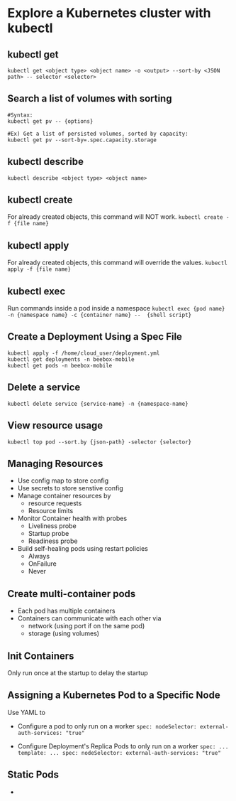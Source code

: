 # Explore a Kubernetes cluster with kubectl

## kubectl get
``kubectl get <object type> <object name> -o <output> --sort-by <JSON path> -- selector <selector>``

## Search a list of volumes with sorting
    #Syntax:
    kubectl get pv -- {options}

    #Ex) Get a list of persisted volumes, sorted by capacity:
    kubectl get pv --sort-by=.spec.capacity.storage

## kubectl describe
``kubectl describe <object type> <object name>``

## kubectl create
For already created objects, this command will NOT work.
     ``kubectl create -f {file name}``

## kubectl apply
For already created objects, this command will override the values.
     ``kubectl apply -f {file name}``

## kubectl exec
Run commands inside a pod inside a namespace
     ``kubectl exec {pod name} -n {namespace name} -c {container name} --  {shell script}``

## Create a Deployment Using a Spec File
    kubectl apply -f /home/cloud_user/deployment.yml
    kubectl get deployments -n beebox-mobile
    kubectl get pods -n beebox-mobile

## Delete a service
``
kubectl delete service {service-name} -n {namespace-name}
``

## View resource usage
``
kubectl top pod --sort.by {json-path} -selector {selector}
``

## Managing Resources
- Use config map to store config
- Use secrets to store senstive config
- Manage container resources by 
  - resource requests
  - Resource limits
- Monitor Container health with probes
  - Liveliness probe
  - Startup probe
  - Readiness probe
- Build self-healing pods using restart policies
  - Always
  - OnFailure
  - Never

## Create multi-container pods
- Each pod has multiple containers
- Containers can communicate with each other via
  - network (using port if on the same pod)
  - storage (using volumes)

## Init Containers
Only run once at the startup to delay the startup

## Assigning a Kubernetes Pod to a Specific Node
Use YAML to
- Configure a pod to only run on a worker
``
     spec:
          nodeSelector:
             external-auth-services: "true"
``

- Configure Deployment's Replica Pods to only run on a worker
``
     spec:
          ...
          template:
               ...
               spec:
                    nodeSelector:
                         external-auth-services: "true"
``

## Static Pods
- 